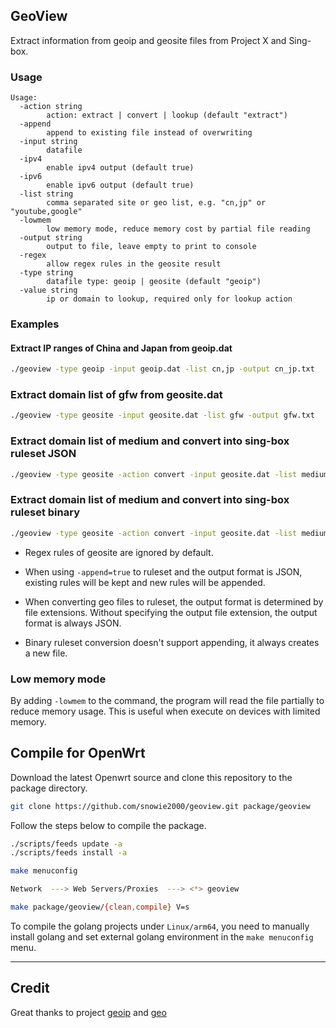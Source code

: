 ## GeoView

Extract information from geoip and geosite files from Project X and Sing-box.

### Usage

```
Usage:
  -action string
        action: extract | convert | lookup (default "extract")
  -append
        append to existing file instead of overwriting
  -input string
        datafile
  -ipv4
        enable ipv4 output (default true)
  -ipv6
        enable ipv6 output (default true)
  -list string
        comma separated site or geo list, e.g. "cn,jp" or "youtube,google"
  -lowmem
        low memory mode, reduce memory cost by partial file reading
  -output string
        output to file, leave empty to print to console
  -regex
        allow regex rules in the geosite result
  -type string
        datafile type: geoip | geosite (default "geoip")
  -value string
        ip or domain to lookup, required only for lookup action
```

### Examples

#### Extract IP ranges of China and Japan from geoip.dat

```bash
./geoview -type geoip -input geoip.dat -list cn,jp -output cn_jp.txt
```

### Extract domain list of gfw from geosite.dat

```bash
./geoview -type geosite -input geosite.dat -list gfw -output gfw.txt
```

### Extract domain list of medium and convert into sing-box ruleset JSON

```bash
./geoview -type geosite -action convert -input geosite.dat -list medium -output medium.json
```

### Extract domain list of medium and convert into sing-box ruleset binary
```bash
./geoview -type geosite -action convert -input geosite.dat -list medium -output medium.srs
```

* Regex rules of geosite are ignored by default.

* When using `-append=true` to ruleset and the output format is JSON, existing rules will be kept and new rules will be appended.

* When converting geo files to ruleset, the output format is determined by file extensions. Without specifying the output file extension, the output format is always JSON.

* Binary ruleset conversion doesn't support appending, it always creates a new file.

### Low memory mode
By adding `-lowmem` to the command, the program will read the file partially to reduce memory usage. This is useful when execute on devices with limited memory.

## Compile for OpenWrt

Download the latest Openwrt source and clone this repository to the package directory.

```bash
git clone https://github.com/snowie2000/geoview.git package/geoview
```

Follow the steps below to compile the package.

```bash
./scripts/feeds update -a
./scripts/feeds install -a

make menuconfig

Network  ---> Web Servers/Proxies  ---> <*> geoview

make package/geoview/{clean,compile} V=s
```

To compile the golang projects under `Linux/arm64`, you need to manually install golang and set external golang environment in the `make menuconfig` menu.

-----

## Credit

Great thanks to project [geoip](https://github.com/Loyalsoldier/geoip) and [geo](https://github.com/MetaCubeX/geo)